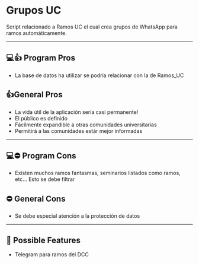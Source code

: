 # Grupos UC
Script relacionado a Ramos UC el cual crea grupos de WhatsApp para ramos automáticamente.

----------------------------------------------------------------------------------------------

## 💻👍 Program Pros
- La base de datos ha utilizar se podría relacionar con la de Ramos_UC

## 👍General Pros
- La vida útil de la aplicación sería casi permanente!
- El público es definido
- Fácilmente expandible a otras comunidades universitarias
- Permitirá a las comunidades estár mejor informadas

----------------------------------------------------------------------------------------------

## 💻⛔ Program Cons
- Existen muchos ramos fantasmas, seminarios listados como ramos, etc... Esto se debe filtrar

## ⛔ General Cons
- Se debe especial atención a la protección de datos

----------------------------------------------------------------------------------------------

## 💽 Possible Features
- Telegram para ramos del DCC

